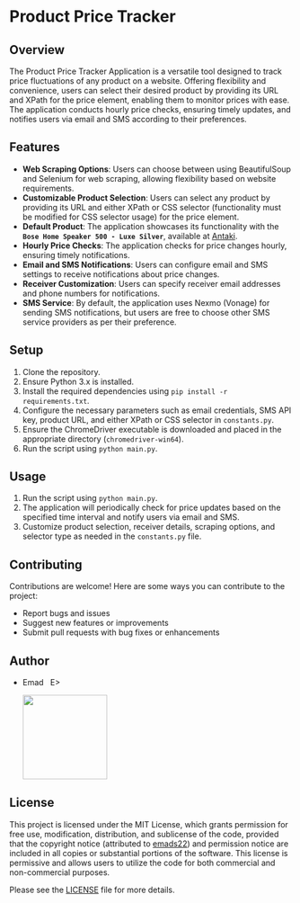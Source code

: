 # Product Price Tracker

## Overview
The Product Price Tracker Application is a versatile tool designed to track price fluctuations of any product on a website. Offering flexibility and convenience, users can select their desired product by providing its URL and XPath for the price element, enabling them to monitor prices with ease. The application conducts hourly price checks, ensuring timely updates, and notifies users via email and SMS according to their preferences.

## Features
- **Web Scraping Options**: Users can choose between using BeautifulSoup and Selenium for web scraping, allowing flexibility based on website requirements.
- **Customizable Product Selection**: Users can select any product by providing its URL and either XPath or CSS selector (functionality must be modified for CSS selector usage) for the price element.
- **Default Product**: The application showcases its functionality with the **`Bose Home Speaker 500 - Luxe Silver`**, available at [Antaki](https://www.antaki.com.lb/product/bose-home-speaker-500-luxe-silver/).
- **Hourly Price Checks**: The application checks for price changes hourly, ensuring timely notifications.
- **Email and SMS Notifications**: Users can configure email and SMS settings to receive notifications about price changes.
- **Receiver Customization**: Users can specify receiver email addresses and phone numbers for notifications.
- **SMS Service**: By default, the application uses Nexmo (Vonage) for sending SMS notifications, but users are free to choose other SMS service providers as per their preference.

## Setup
1. Clone the repository.
2. Ensure Python 3.x is installed.
3. Install the required dependencies using `pip install -r requirements.txt`.
4. Configure the necessary parameters such as email credentials, SMS API key, product URL, and either XPath or CSS selector in `constants.py`.
5. Ensure the ChromeDriver executable is downloaded and placed in the appropriate directory (`chromedriver-win64`).
6. Run the script using `python main.py`.

## Usage
1. Run the script using `python main.py`.
2. The application will periodically check for price updates based on the specified time interval and notify users via email and SMS.
3. Customize product selection, receiver details, scraping options, and selector type as needed in the `constants.py` file.

## Contributing
Contributions are welcome! Here are some ways you can contribute to the project:
- Report bugs and issues
- Suggest new features or improvements
- Submit pull requests with bug fixes or enhancements

## Author
- Emad &nbsp; E>
  
  [<img src="https://img.shields.io/badge/GitHub-Profile-blue?logo=github" width="150">](https://github.com/emads22)

## License
This project is licensed under the MIT License, which grants permission for free use, modification, distribution, and sublicense of the code, provided that the copyright notice (attributed to [emads22](https://github.com/emads22)) and permission notice are included in all copies or substantial portions of the software. This license is permissive and allows users to utilize the code for both commercial and non-commercial purposes.

Please see the [LICENSE](LICENSE) file for more details.